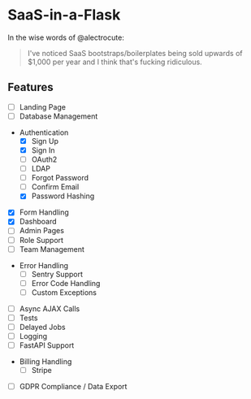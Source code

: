 # SaaS-in-a-Flask

In the wise words of @alectrocute:

> I've noticed SaaS bootstraps/boilerplates being sold upwards of $1,000 per year and I think that's fucking ridiculous.

## Features

- [ ] Landing Page
- [ ] Database Management
- Authentication
	- [x] Sign Up
	- [x] Sign In
	- [ ] OAuth2
	- [ ] LDAP
	- [ ] Forgot Password
	- [ ] Confirm Email
	- [x] Password Hashing 
- [x] Form Handling
- [x] Dashboard
- [ ] Admin Pages
- [ ] Role Support
- [ ] Team Management
- Error Handling
	- [ ] Sentry Support
	- [ ] Error Code Handling
	- [ ] Custom Exceptions
- [ ] Async AJAX Calls 
- [ ] Tests
- [ ] Delayed Jobs
- [ ] Logging
- [ ] FastAPI Support
- Billing Handling
	- [ ] Stripe
- [ ] GDPR Compliance / Data Export